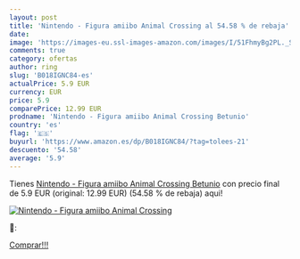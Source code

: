 ```yaml
---
layout: post
title: 'Nintendo - Figura amiibo Animal Crossing al 54.58 % de rebaja'
date: 
image: 'https://images-eu.ssl-images-amazon.com/images/I/51FhmyBg2PL._SL200_.jpg'
comments: true
category: ofertas
author: ring
slug: 'B018IGNC84-es'
actualPrice: 5.9 EUR
currency: EUR
price: 5.9
comparePrice: 12.99 EUR
prodname: 'Nintendo - Figura amiibo Animal Crossing Betunio'
country: 'es'
flag: '🇪🇸'
buyurl: 'https://www.amazon.es/dp/B018IGNC84/?tag=tolees-21'
descuento: '54.58'
average: '5.9'
---
```


Tienes [Nintendo - Figura amiibo Animal Crossing Betunio](https://www.amazon.es/dp/B018IGNC84/?tag=tolees-21) con precio final de  5.9 EUR (original: 12.99 EUR) (54.58 %  de rebaja) aqui!

[![Nintendo - Figura amiibo Animal Crossing](https://images-eu.ssl-images-amazon.com/images/I/51FhmyBg2PL._SL200_.jpg)](https://www.amazon.es/dp/B018IGNC84/?tag=tolees-21)

🔎:


[Comprar!!!](https://www.amazon.es/dp/B018IGNC84/?tag=tolees-21)
